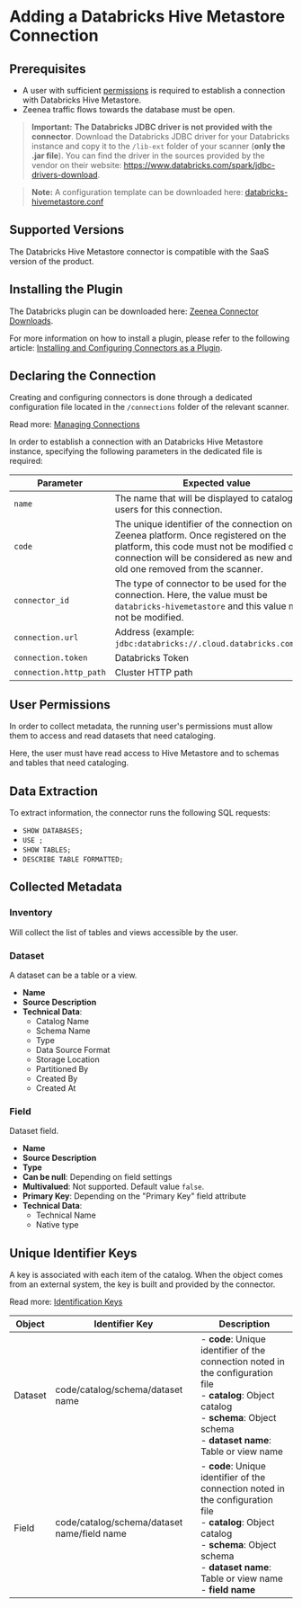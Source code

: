 # Adding a Databricks Hive Metastore Connection

## Prerequisites

* A user with sufficient [permissions](#user-permissions) is required to establish a connection with Databricks Hive Metastore.
* Zeenea traffic flows towards the database must be open. 

> **Important:** **The Databricks JDBC driver is not provided with the connector**. Download the Databricks JDBC driver for your Databricks instance and copy it to the `/lib-ext` folder of your scanner (**only the .jar file**). You can find the driver in the sources provided by the vendor on their website: https://www.databricks.com/spark/jdbc-drivers-download.

> **Note:** A configuration template can be downloaded here: [databricks-hivemetastore.conf](https://actian.file.force.com/sfc/dist/version/download/?oid=00D300000001XnW&ids=068Nu00000GUfsY&d=%2Fa%2FNu000002ld3C%2FRQzRoITrrw_JIywiMHtUxPxTKwGGtJbK.PqLsHBEhlM&asPdf=false)

## Supported Versions

The Databricks Hive Metastore connector is compatible with the SaaS version of the product.

## Installing the Plugin

The Databricks plugin can be downloaded here: [Zeenea Connector Downloads](./zeenea-connectors-list.md).

For more information on how to install a plugin, please refer to the following article: [Installing and Configuring Connectors as a Plugin](./zeenea-connectors-install-as-plugin.md).

 ## Declaring the Connection
  
Creating and configuring connectors is done through a dedicated configuration file located in the `/connections` folder of the relevant scanner.
 
Read more: [Managing Connections](../Zeenea_Administration/zeenea-managing-connections.md)
 
In order to establish a connection with an Databricks Hive Metastore instance, specifying the following parameters in the dedicated file is required:
 
| Parameter | Expected value |
|---|---|
| `name` | The name that will be displayed to catalog users for this connection. |
| `code` | The unique identifier of the connection on the Zeenea platform. Once registered on the platform, this code must not be modified or the connection will be considered as new and the old one removed from the scanner. |
| `connector_id` | The type of connector to be used for the connection. Here, the value must be `databricks-hivemetastore` and this value must not be modified. |
| `connection.url` | Address (example: `jdbc:databricks://.cloud.databricks.com:443`). |
| `connection.token` | Databricks Token |
| `connection.http_path` | Cluster HTTP path |

## User Permissions

In order to collect metadata, the running user's permissions must allow them to access and read datasets that need cataloging. 

Here, the user must have read access to Hive Metastore and to schemas and tables that need cataloging.

## Data Extraction

To extract information, the connector runs the following SQL requests:

* `SHOW DATABASES;`
* `USE ;`
* `SHOW TABLES;`
* `DESCRIBE TABLE FORMATTED;`

## Collected Metadata

### Inventory

Will collect the list of tables and views accessible by the user.

### Dataset

A dataset can be a table or a view. 

* **Name**
* **Source Description**
* **Technical Data**:
  * Catalog Name
  * Schema Name
  * Type
  * Data Source Format
  * Storage Location
  * Partitioned By
  * Created By
  * Created At

### Field

Dataset field. 

* **Name**
* **Source Description**
* **Type**
* **Can be null**: Depending on field settings 
* **Multivalued**: Not supported. Default value `false`.
* **Primary Key**: Depending on the "Primary Key" field attribute
* **Technical Data**:
  * Technical Name
  * Native type
 
## Unique Identifier Keys

A key is associated with each item of the catalog. When the object comes from an external system, the key is built and provided by the connector.

 Read more: [Identification Keys](../Stewardship/zeenea-identification-keys.md)

| Object | Identifier Key | Description |
|---|---|---|
| Dataset | code/catalog/schema/dataset name | - **code**: Unique identifier of the connection noted in the configuration file<br>- **catalog**: Object catalog<br>- **schema**: Object schema<br>- **dataset name**: Table or view name |
| Field | code/catalog/schema/dataset name/field name | - **code**: Unique identifier of the connection noted in the configuration file<br>- **catalog**: Object catalog<br>- **schema**: Object schema<br>- **dataset name**: Table or view name<br>- **field name** |
